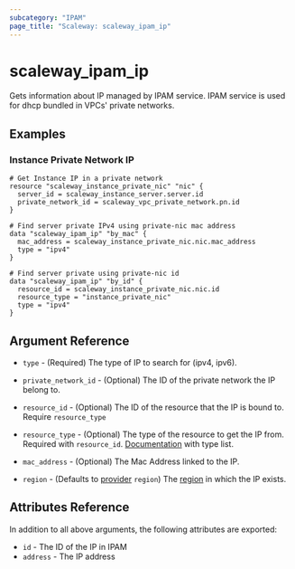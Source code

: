 ```yaml
---
subcategory: "IPAM"
page_title: "Scaleway: scaleway_ipam_ip"
---
```


# scaleway_ipam_ip

Gets information about IP managed by IPAM service. IPAM service is used for dhcp bundled in VPCs' private networks.

## Examples

### Instance Private Network IP

```hcl
# Get Instance IP in a private network
resource "scaleway_instance_private_nic" "nic" {
  server_id = scaleway_instance_server.server.id
  private_network_id = scaleway_vpc_private_network.pn.id
}

# Find server private IPv4 using private-nic mac address
data "scaleway_ipam_ip" "by_mac" {
  mac_address = scaleway_instance_private_nic.nic.mac_address
  type = "ipv4"
}

# Find server private using private-nic id
data "scaleway_ipam_ip" "by_id" {
  resource_id = scaleway_instance_private_nic.nic.id
  resource_type = "instance_private_nic"
  type = "ipv4"
}

```

## Argument Reference

- `type` - (Required) The type of IP to search for (ipv4, ipv6).

- `private_network_id` - (Optional) The ID of the private network the IP belong to.

- `resource_id` - (Optional) The ID of the resource that the IP is bound to. Require `resource_type`

- `resource_type` - (Optional) The type of the resource to get the IP from. Required with `resource_id`. [Documentation](https://pkg.go.dev/github.com/scaleway/scaleway-sdk-go@master/api/ipam/v1alpha1#pkg-constants) with type list.

- `mac_address` - (Optional) The Mac Address linked to the IP.

- `region` - (Defaults to [provider](../index.md#zone) `region`) The [region](../guides/regions_and_zones.md#regions) in which the IP exists.

## Attributes Reference

In addition to all above arguments, the following attributes are exported:

- `id` - The ID of the IP in IPAM
- `address` - The IP address
